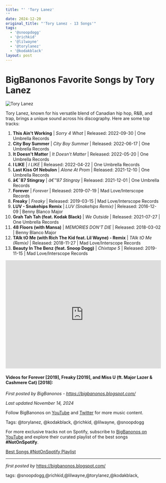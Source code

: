 ```yaml
---
title: "' 'Tory Lanez'
'"
date: 2024-12-20
original_title: "'Tory Lanez - 13 Songs'"
tags:
  - '@snoopdogg'
  - '@richkid'
  - '@lilwayne'
  - '@torylanez'
  - '@kodakblack'
layout: post
---
```

<h1>BigBanonos Favorite Songs by Tory Lanez</h1>
<img src="https://wallpapers.com/images/featured/tory-lanez-tzzg1fpjewq1n4at.jpg" alt="Tory Lanez"> <p>Tory Lanez, known for his versatile blend of Canadian hip hop, R&B, and trap, brings a unique sound across his discography. Here are some top tracks:</p> <ol> <li><strong>This Ain't Working</strong> | <em>Sorry 4 What</em> | Released: 2022-09-30 | One Umbrella Records</li> <li><strong>City Boy Summer</strong> | <em>City Boy Summer</em> | Released: 2022-06-17 | One Umbrella Records</li> <li><strong>It Doesn't Matter</strong> | <em>It Doesn't Matter</em> | Released: 2022-05-20 | One Umbrella Records</li> <li><strong>I LIKE</strong> | <em>I LIKE</em> | Released: 2022-04-22 | One Umbrella Records</li> <li><strong>Last Kiss Of Nebulon</strong> | <em>Alone At Prom</em> | Released: 2021-12-10 | One Umbrella Records</li> <li><strong>â€˜87 Stingray</strong> | <em>â€™87 Stingray</em> | Released: 2021-12-01 | One Umbrella Records</li> <li><strong>Forever</strong> | <em>Forever</em> | Released: 2019-07-19 | Mad Love/Interscope Records</li> <li><strong>Freaky</strong> | <em>Freaky</em> | Released: 2019-03-15 | Mad Love/Interscope Records</li> <li><strong>LUV - Snakehips Remix</strong> | <em>LUV (Snakehips Remix)</em> | Released: 2016-12-09 | Benny Blanco Major</li> <li><strong>Grah Tah Tah (feat. Kodak Black)</strong> | <em>We Outside</em> | Released: 2021-07-27 | One Umbrella Records</li> <li><strong>48 Floors (with Mansa)</strong> | <em>MEMORIES DON'T DIE</em> | Released: 2018-03-02 | Benny Blanco Major</li> <li><strong>TAlk tO Me (with Rich The Kid feat. Lil Wayne) - Remix</strong> | <em>TAlk tO Me (Remix)</em> | Released: 2018-11-27 | Mad Love/Interscope Records</li> <li><strong>Beauty In The Benz (feat. Snoop Dogg)</strong> | <em>Chixtape 5</em> | Released: 2019-11-15 | Mad Love/Interscope Records</li>
</ol> <div> <iframe src="https://open.spotify.com/embed/playlist/6sKg0ZzlKMGHOsHOh4vVRt?utm_source=generator" width="100%" height="352" frameborder="0" allowfullscreen="" allow="autoplay; clipboard-write; encrypted-media; fullscreen; picture-in-picture" loading="lazy"></iframe>
</div>
<h4>Videos for Forever [2019], Freaky [2019], and Miss U (ft. Major Lazer & Cashmere Cat) [2018]:</h4>
<p><em>First posted by BigBanonos - <a href="https://bigbanonos.blogspot.com/">https://bigbanonos.blogspot.com/</a></em></p>
<p><em>Last updated November 14, 2024</em></p>
<p>Follow BigBanonos on <a href="https://www.youtube.com/@BigBanonos">YouTube</a> and <a href="https://x.com/bigbanonos">Twitter</a> for more music content.</p>
<p>Tags: @torylanez, @kodakblack, @richkid, @lilwayne, @snoopdogg</p>


<!--Subscribe and Playlist Links-->
<div>
    <p>For more exclusive tracks not on Spotify, subscribe to <a href="https://www.youtube.com/@BigBanonos" target="_blank">BigBanonos on YouTube</a> and explore their curated playlist of the best songs <strong>#NotOnSpotify</strong>.</p>
    <p><a href="https://www.youtube.com/playlist?list=PLtuNtuTatqI0kFahUCbtbfenC_ET5O_tr" target="_blank">Best Songs #NotOnSpotify Playlist<br /></a></p></div>

<hr />

<p><em>first posted by</em> <a href="https://bigbanonos.blogspot.com/" rel="noopener" target="_new">https://bigbanonos.blogspot.com/</a></p>

<p>tags: @snoopdogg,@richkid,@lilwayne,@torylanez,@kodakblack,</p>
